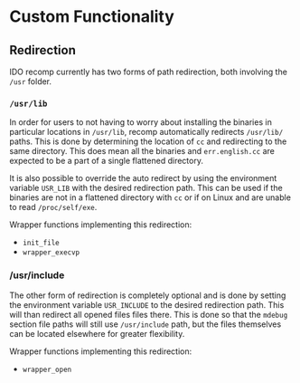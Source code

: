 # Custom Functionality

## Redirection
IDO recomp currently has two forms of path redirection, both involving the `/usr` folder.

### `/usr/lib`
In order for users to not having to worry about installing the binaries in particular locations in `/usr/lib`, recomp automatically redirects `/usr/lib/` paths. This is done by determining the location of `cc` and redirecting to the same directory. This does mean all the binaries and `err.english.cc` are expected to be a part of a single flattened directory.

It is also possible to override the auto redirect by using the environment variable `USR_LIB` with the desired redirection path. This can be used if the binaries are not in a flattened directory with `cc` or if on Linux and are unable to read `/proc/self/exe`.

Wrapper functions implementing this redirection:
* `init_file`
* `wrapper_execvp`

### /usr/include
The other form of redirection is completely optional and is done by setting the environment variable `USR_INCLUDE` to the desired redirection path. This will than redirect all opened files files there. This is done so that the `mdebug` section file paths will still use `/usr/include` path, but the files themselves can be located elsewhere for greater flexibility.

Wrapper functions implementing this redirection:
* `wrapper_open`
